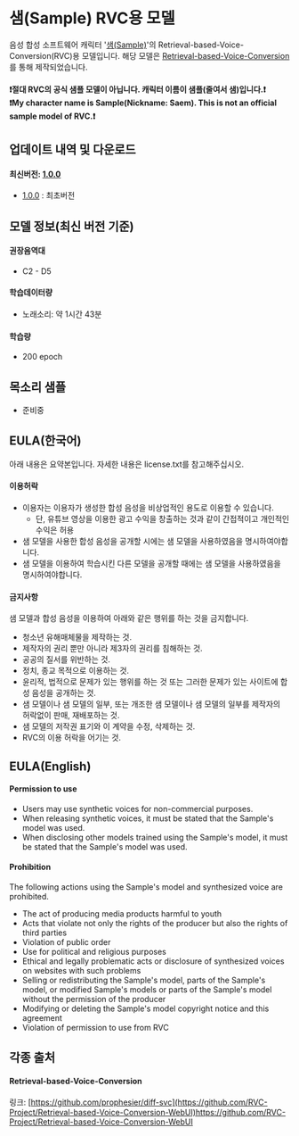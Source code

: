 # 샘(Sample) RVC용 모델
음성 합성 소프트웨어 캐릭터 '[샘(Sample)](https://blog.naver.com/aniana00/222054517943)'의 Retrieval-based-Voice-Conversion(RVC)용 모델입니다.
해당 모델은 [Retrieval-based-Voice-Conversion]([Retrieval-based-Voice-Conversion-WebUI](https://github.com/RVC-Project/Retrieval-based-Voice-Conversion-WebUI))를 통해 제작되었습니다.

#### ❗절대 RVC의 공식 샘플 모델이 아닙니다. 캐릭터 이름이 샘플(줄여서 샘)입니다.❗<br>❗My character name is Sample(Nickname: Saem). This is not an official sample model of RVC.❗

## 업데이트 내역 및 다운로드

#### 최신버전: [1.0.0](https://github.com/Aniana0/Saem_AI_RVC/releases/download/1.1.0/Saem_RVC_1.0.0.zip)
* [1.0.0](https://github.com/Aniana0/Saem_AI_RVC/releases/download/1.1.0/Saem_RVC_1.0.0.zip) : 최초버전

## 모델 정보(최신 버전 기준)

#### 권장음역대
* C2 - D5

#### 학습데이터량
* 노래소리: 약 1시간 43분

#### 학습량
* 200 epoch

## 목소리 샘플
* 준비중

## EULA(한국어)
아래 내용은 요약본입니다. 자세한 내용은 license.txt를 참고해주십시오.

#### 이용허락
* 이용자는 이용자가 생성한 합성 음성을 비상업적인 용도로 이용할 수 있습니다.
  * 단, 유튜브 영상을 이용한 광고 수익을 창출하는 것과 같이 간접적이고 개인적인 수익은 허용
* 샘 모델을 사용한 합성 음성을 공개할 시에는 샘 모델을 사용하였음을 명시하여야합니다.
* 샘 모델을 이용하여 학습시킨 다른 모델을 공개할 때에는 샘 모델을 사용하였음을 명시하여야합니다.

#### 금지사항
샘 모델과 합성 음성을 이용하여 아래와 같은 행위를 하는 것을 금지합니다.
* 청소년 유해매체물을 제작하는 것.
* 제작자의 권리 뿐만 아니라 제3자의 권리를 침해하는 것.
* 공공의 질서를 위반하는 것.
* 정치, 종교 목적으로 이용하는 것.
* 윤리적, 법적으로 문제가 있는 행위를 하는 것 또는 그러한 문제가 있는 사이트에 합성 음성을 공개하는 것.
* 샘 모델이나 샘 모델의 일부, 또는 개조한 샘 모델이나 샘 모델의 일부를 제작자의 허락없이 판매, 재배포하는 것.
* 샘 모델의 저작권 표기와 이 계약을 수정, 삭제하는 것.
* RVC의 이용 허락을 어기는 것.

## EULA(English)
#### Permission to use
* Users may use synthetic voices for non-commercial purposes.
* When releasing synthetic voices, it must be stated that the Sample's model was used.
* When disclosing other models trained using the Sample's model, it must be stated that the Sample's model was used.

#### Prohibition
The following actions using the Sample's model and synthesized voice are prohibited.
* The act of producing media products harmful to youth
* Acts that violate not only the rights of the producer but also the rights of third parties
* Violation of public order
* Use for political and religious purposes
* Ethical and legally problematic acts or disclosure of synthesized voices on websites with such problems
* Selling or redistributing the Sample's model, parts of the Sample's model, or modified Sample's models or parts of the Sample's model without the permission of the producer
* Modifying or deleting the Sample's model copyright notice and this agreement
* Violation of permission to use from RVC

## 각종 출처
#### Retrieval-based-Voice-Conversion
링크: [https://github.com/prophesier/diff-svc](https://github.com/RVC-Project/Retrieval-based-Voice-Conversion-WebUI)https://github.com/RVC-Project/Retrieval-based-Voice-Conversion-WebUI
